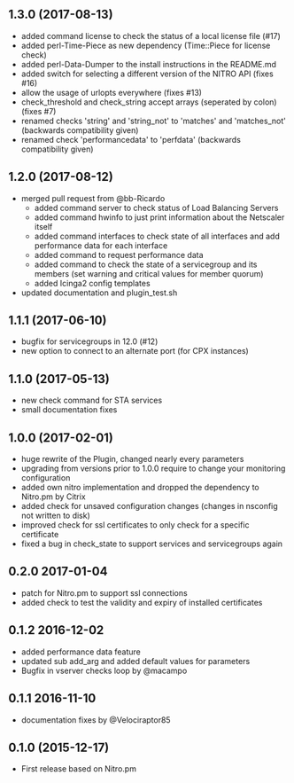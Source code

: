 ## 1.3.0 (2017-08-13)
- added command license to check the status of a local license file (#17)
- added perl-Time-Piece as new dependency (Time::Piece for license check)
- added perl-Data-Dumper to the install instructions in the README.md
- added switch for selecting a different version of the NITRO API (fixes #16)
- allow the usage of urlopts everywhere (fixes #13)
- check_threshold and check_string accept arrays (seperated by colon) (fixes #7)
- renamed checks 'string' and 'string_not' to 'matches' and 'matches_not' (backwards compatibility given)
- renamed check 'performancedata' to 'perfdata' (backwards compatibility given)

## 1.2.0 (2017-08-12)
- merged pull request from @bb-Ricardo
  - added command server to check status of Load Balancing Servers
  - added command hwinfo to just print information about the Netscaler itself
  - added command interfaces to check state of all interfaces and add performance data for each interface
  - added command to request performance data
  - added command to check the state of a servicegroup and its members (set warning and critical values for member quorum)
  - added Icinga2 config templates
- updated documentation and plugin_test.sh

## 1.1.1 (2017-06-10)
- bugfix for servicegroups in 12.0 (#12)
- new option to connect to an alternate port (for CPX instances)

## 1.1.0 (2017-05-13)
 - new check command for STA services
 - small documentation fixes

## 1.0.0 (2017-02-01)
 - huge rewrite of the Plugin, changed nearly every parameters 
 - upgrading from versions prior to 1.0.0 require to change your monitoring configuration
 - added own nitro implementation and dropped the dependency to Nitro.pm by Citrix
 - added check for unsaved configuration changes (changes in nsconfig not written to disk)
 - improved check for ssl certificates to only check for a specific certificate
 - fixed a bug in check_state to support services and servicegroups again

## 0.2.0 2017-01-04
 - patch for Nitro.pm to support ssl connections
 - added check to test the validity and expiry of installed certificates 

## 0.1.2 2016-12-02
 - added performance data feature 
 - updated sub add_arg and added default values for parameters
 - Bugfix in vserver checks loop by @macampo 

## 0.1.1 2016-11-10
 - documentation fixes by @Velociraptor85

## 0.1.0 (2015-12-17)
 - First release based on Nitro.pm
